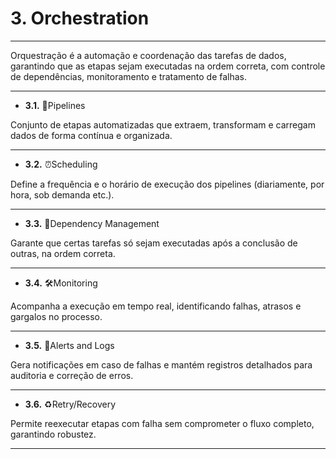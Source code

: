 # 3. Orchestration

---

Orquestração é a automação e coordenação das tarefas de dados, garantindo que as etapas sejam executadas na ordem correta, com controle de dependências, monitoramento e tratamento de falhas.

---

- **3.1.** 🔄Pipelines

Conjunto de etapas automatizadas que extraem, transformam e carregam dados de forma contínua e organizada.

---

- **3.2.** ⏰Scheduling

Define a frequência e o horário de execução dos pipelines (diariamente, por hora, sob demanda etc.).

---

- **3.3.** 🔗Dependency Management

Garante que certas tarefas só sejam executadas após a conclusão de outras, na ordem correta.

---

- **3.4.** 🛠️Monitoring

Acompanha a execução em tempo real, identificando falhas, atrasos e gargalos no processo.

---

- **3.5.** 📢Alerts and Logs 

Gera notificações em caso de falhas e mantém registros detalhados para auditoria e correção de erros.

---

- **3.6.** ♻️Retry/Recovery

Permite reexecutar etapas com falha sem comprometer o fluxo completo, garantindo robustez.

---
